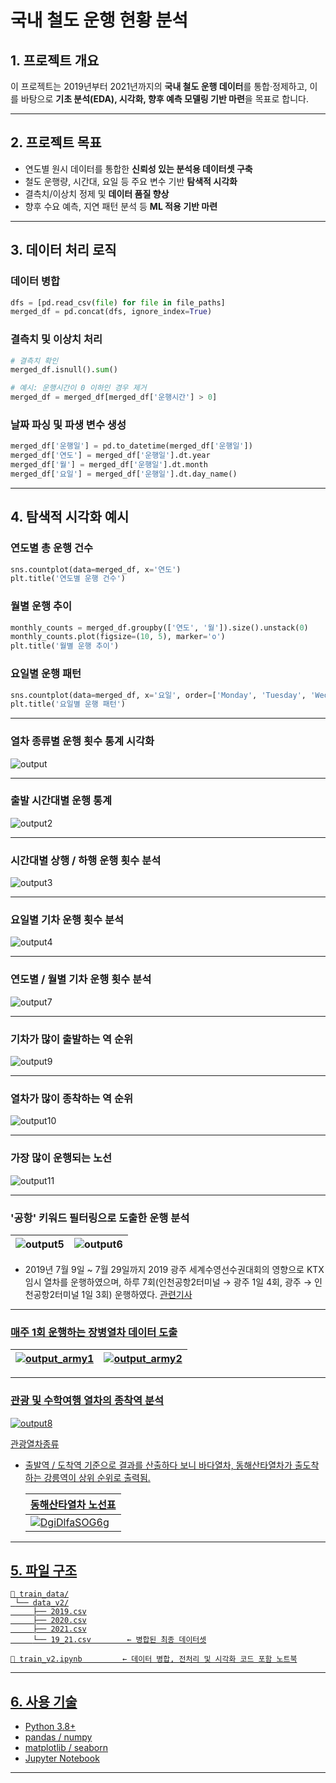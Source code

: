 # **국내 철도 운행 현황 분석**

## 1. 프로젝트 개요

이 프로젝트는 2019년부터 2021년까지의 **국내 철도 운행 데이터**를 통합·정제하고, 이를 바탕으로 **기초 분석(EDA), 시각화, 향후 예측 모델링 기반 마련**을 목표로 합니다. 

---

## 2. 프로젝트 목표

- 연도별 원시 데이터를 통합한 **신뢰성 있는 분석용 데이터셋 구축**
- 철도 운행량, 시간대, 요일 등 주요 변수 기반 **탐색적 시각화**
- 결측치/이상치 정제 및 **데이터 품질 향상**
- 향후 수요 예측, 지연 패턴 분석 등 **ML 적용 기반 마련**

---

## 3. 데이터 처리 로직

### 데이터 병합
```python
dfs = [pd.read_csv(file) for file in file_paths]
merged_df = pd.concat(dfs, ignore_index=True)
```

### 결측치 및 이상치 처리
```python
# 결측치 확인
merged_df.isnull().sum()

# 예시: 운행시간이 0 이하인 경우 제거
merged_df = merged_df[merged_df['운행시간'] > 0]
```

### 날짜 파싱 및 파생 변수 생성
```python
merged_df['운행일'] = pd.to_datetime(merged_df['운행일'])
merged_df['연도'] = merged_df['운행일'].dt.year
merged_df['월'] = merged_df['운행일'].dt.month
merged_df['요일'] = merged_df['운행일'].dt.day_name()
```

---

## 4. 탐색적 시각화 예시

### 연도별 총 운행 건수
```python
sns.countplot(data=merged_df, x='연도')
plt.title('연도별 운행 건수')
```

### 월별 운행 추이
```python
monthly_counts = merged_df.groupby(['연도', '월']).size().unstack(0)
monthly_counts.plot(figsize=(10, 5), marker='o')
plt.title('월별 운행 추이')
```

### 요일별 운행 패턴
```python
sns.countplot(data=merged_df, x='요일', order=['Monday', 'Tuesday', 'Wednesday', 'Thursday', 'Friday', 'Saturday', 'Sunday'])
plt.title('요일별 운행 패턴')
```
---
### 열차 종류별 운행 횟수 통계 시각화

![output](https://github.com/user-attachments/assets/aeaa986e-3bad-4f9f-8204-c31b85e4c367)

---
### 출발 시간대별 운행 통계
 ![output2](https://github.com/user-attachments/assets/d175af62-84c6-41d6-81eb-0246b1479174)

---

### 시간대별 상행 / 하행 운행 횟수 분석 

 ![output3](https://github.com/user-attachments/assets/0befbaa9-6690-4406-9b0b-1907d28a11ce) 

---

### 요일별 기차 운행 횟수 분석

 ![output4](https://github.com/user-attachments/assets/c1be661c-b1cd-4990-9e03-c2075628eaa9) 

---

### 연도별 / 월별 기차 운행 횟수 분석 

 ![output7](https://github.com/user-attachments/assets/9033971f-2bb2-448e-aefa-c5511f568302)

---

### 기차가 많이 출발하는 역 순위

![output9](https://github.com/user-attachments/assets/31c91d50-d138-4299-b45f-dab5f3ee831c)


---

### 열차가 많이 종착하는 역 순위

![output10](https://github.com/user-attachments/assets/05203c0d-55ec-4508-aa75-5eade7a73b5c)


---

### 가장 많이 운행되는 노선

![output11](https://github.com/user-attachments/assets/0c5dae12-57d6-4234-952f-f73502e107f4)

---

### '공항' 키워드 필터링으로 도출한 운행 분석
| ![output5](https://github.com/user-attachments/assets/d4801ec8-c9fc-4bce-9f77-c802d446ce4b) | ![output6](https://github.com/user-attachments/assets/c2594b5e-7c68-45df-905a-553739a9ac3e) |
|--------|--------|

- 2019년 7월 9일 ~ 7월 29일까지 2019 광주 세계수영선수권대회의 영향으로 KTX 임시 열차를 운행하였으며, 하루 7회(인천공항2터미널 → 광주 1일 4회, 광주 → 인천공항2터미널 1일 3회) 운행하였다.
<a href= "https://www.yna.co.kr/view/AKR20190523102200054?input=1195m">관련기사
---

### 매주 1회 운행하는 장병열차 데이터 도출

| ![output_army1](https://github.com/user-attachments/assets/a5627568-ad30-456c-8f1f-994511370d70) | ![output_army2](https://github.com/user-attachments/assets/2c42631a-7e6f-466f-b719-5b3626a1fc84) |
|--------|--------

---

### 관광 및 수학여행 열차의 종착역 분석

![output8](https://github.com/user-attachments/assets/f4adc2b2-c933-4356-943d-5c09abb0de20)

<a href= "https://namu.wiki/w/%EA%B4%80%EA%B4%91%EC%97%B4%EC%B0%A8/%EB%8C%80%ED%95%9C%EB%AF%BC%EA%B5%AD#s-3.1">관광열차종류
- 출발역 / 도착역 기준으로 결과를 산출하다 보니 바다열차, 동해산타열차가 출도착 하는 강릉역이 상위 순위로 출력됨.
  
  | 동해산타열차 노선표 |
  |--------|
  | ![DgiDlfaSOG6g](https://github.com/user-attachments/assets/af9ae053-8d60-454d-8ed3-bd7afdef0495) |

---

## 5. 파일 구조

```
📁 train_data/
 └── data_v2/
     ├── 2019.csv
     ├── 2020.csv
     ├── 2021.csv
     └── 19_21.csv        ← 병합된 최종 데이터셋

📄 train_v2.ipynb         ← 데이터 병합, 전처리 및 시각화 코드 포함 노트북
```
---

## 6. 사용 기술

- Python 3.8+
- pandas / numpy
- matplotlib / seaborn
- Jupyter Notebook

---
